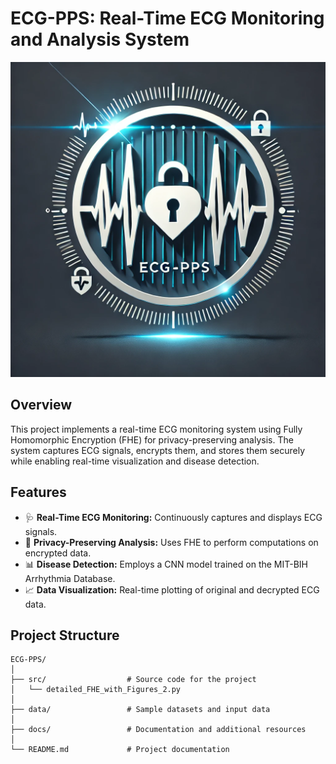 # ECG-PPS: Real-Time ECG Monitoring and Analysis System

![Project Logo](assets/logo.png) <!-- Add your project logo here -->

## Overview
This project implements a real-time ECG monitoring system using Fully Homomorphic Encryption (FHE) for privacy-preserving analysis. The system captures ECG signals, encrypts them, and stores them securely while enabling real-time visualization and disease detection.

## Features
- 🩺 **Real-Time ECG Monitoring:** Continuously captures and displays ECG signals.
- 🔐 **Privacy-Preserving Analysis:** Uses FHE to perform computations on encrypted data.
- 📊 **Disease Detection:** Employs a CNN model trained on the MIT-BIH Arrhythmia Database.
- 📈 **Data Visualization:** Real-time plotting of original and decrypted ECG data.

## Project Structure
```plaintext
ECG-PPS/
│
├── src/                  # Source code for the project
│   └── detailed_FHE_with_Figures_2.py
│
├── data/                 # Sample datasets and input data
│
├── docs/                 # Documentation and additional resources
│
└── README.md             # Project documentation
